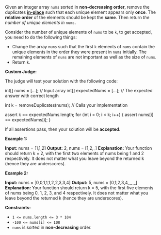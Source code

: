 ﻿
Given an integer array  `nums`  sorted in  **non-decreasing order**, remove the duplicates  [**in-place**](https://www.geeksforgeeks.org/in-place-algorithm/)  such that each unique element appears only  **once**. The  **relative order**  of the elements should be kept the  **same**. Then return  _the number of unique elements in_ `nums`.

Consider the number of unique elements of  `nums`  to be  `k`, to get accepted, you need to do the following things:

-   Change the array  `nums`  such that the first  `k`  elements of  `nums`  contain the unique elements in the order they were present in  `nums`  initially. The remaining elements of  `nums`  are not important as well as the size of  `nums`.
-   Return  `k`.

**Custom Judge:**

The judge will test your solution with the following code:

int[] nums = [...]; // Input array
int[] expectedNums = [...]; // The expected answer with correct length

int k = removeDuplicates(nums); // Calls your implementation

assert k == expectedNums.length;
for (int i = 0; i < k; i++) {
    assert nums[i] == expectedNums[i];
}

If all assertions pass, then your solution will be  **accepted**.

**Example 1:**

**Input:** nums = [1,1,2]
**Output:** 2, nums = [1,2,_]
**Explanation:** Your function should return k = 2, with the first two elements of nums being 1 and 2 respectively.
It does not matter what you leave beyond the returned k (hence they are underscores).

**Example 2:**

**Input:** nums = [0,0,1,1,1,2,2,3,3,4]
**Output:** 5, nums = [0,1,2,3,4,_,_,_,_,_]
**Explanation:** Your function should return k = 5, with the first five elements of nums being 0, 1, 2, 3, and 4 respectively.
It does not matter what you leave beyond the returned k (hence they are underscores).

**Constraints:**

-   `1 <= nums.length <= 3 * 104`
-   `-100 <= nums[i] <= 100`
-   `nums`  is sorted in  **non-decreasing**  order.
